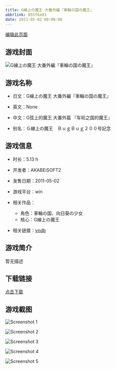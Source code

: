 ```yaml
---
title: G線上の魔王 大番外編『車輪の国の魔王』
abbrlink: 655f6a93
date: 2011-05-02 00:00:00
---
```

[编辑此页面](https://github.com/ACG-3/ADV3-source/blob/main/source/_posts/games/G%E7%B7%9A%E4%B8%8A%E3%81%AE%E9%AD%94%E7%8E%8B%20%E5%A4%A7%E7%95%AA%E5%A4%96%E7%B7%A8%E3%80%8E%E8%BB%8A%E8%BC%AA%E3%81%AE%E5%9B%BD%E3%81%AE%E9%AD%94%E7%8E%8B%E3%80%8F.md)

## 游戏封面

![G線上の魔王 大番外編『車輪の国の魔王』](https://pan.timero.xyz/d/onedrive/img_lib_001/G%E7%B7%9A%E4%B8%8A%E3%81%AE%E9%AD%94%E7%8E%8B%20%E5%A4%A7%E7%95%AA%E5%A4%96%E7%B7%A8%E3%80%8E%E8%BB%8A%E8%BC%AA%E3%81%AE%E5%9B%BD%E3%81%AE%E9%AD%94%E7%8E%8B%E3%80%8F_cover.avif)


## 游戏名称

- 日文：G線上の魔王 大番外編『車輪の国の魔王』
- 英文：None
- 中文：G弦上的魔王 大番外篇 『车轮之国的魔王』

- 别名：Ｇ線上の魔王　ＢｕｇＢｕｇ２００号記念


## 游戏信息

- 时长：5.13 h
- 开发者：AKABEiSOFT2
- 发售日期：2011-05-02
- 游戏平台：win
- 相关作品：
   - 角色：車輪の国、向日葵の少女
   - 核心：G線上の魔王

- 相关链接：[vndb](https://vndb.org/v20273)


## 游戏简介

暂无描述


## 下载链接

[点击下载](https://pan.timero.xyz/onedrive/adv_lib_001/G%E7%B7%9A%E4%B8%8A%E3%81%AE%E9%AD%94%E7%8E%8B%20%E5%A4%A7%E7%95%AA%E5%A4%96%E7%B7%A8%E3%80%8E%E8%BB%8A%E8%BC%AA%E3%81%AE%E5%9B%BD%E3%81%AE%E9%AD%94%E7%8E%8B%E3%80%8F)


## 游戏截图


![Screenshot 1](https://pan.timero.xyz/d/onedrive/img_lib_001/G%E7%B7%9A%E4%B8%8A%E3%81%AE%E9%AD%94%E7%8E%8B%20%E5%A4%A7%E7%95%AA%E5%A4%96%E7%B7%A8%E3%80%8E%E8%BB%8A%E8%BC%AA%E3%81%AE%E5%9B%BD%E3%81%AE%E9%AD%94%E7%8E%8B%E3%80%8F_Screenshot_1.avif)

![Screenshot 2](https://pan.timero.xyz/d/onedrive/img_lib_001/G%E7%B7%9A%E4%B8%8A%E3%81%AE%E9%AD%94%E7%8E%8B%20%E5%A4%A7%E7%95%AA%E5%A4%96%E7%B7%A8%E3%80%8E%E8%BB%8A%E8%BC%AA%E3%81%AE%E5%9B%BD%E3%81%AE%E9%AD%94%E7%8E%8B%E3%80%8F_Screenshot_2.avif)

![Screenshot 3](https://pan.timero.xyz/d/onedrive/img_lib_001/G%E7%B7%9A%E4%B8%8A%E3%81%AE%E9%AD%94%E7%8E%8B%20%E5%A4%A7%E7%95%AA%E5%A4%96%E7%B7%A8%E3%80%8E%E8%BB%8A%E8%BC%AA%E3%81%AE%E5%9B%BD%E3%81%AE%E9%AD%94%E7%8E%8B%E3%80%8F_Screenshot_3.avif)

![Screenshot 4](https://pan.timero.xyz/d/onedrive/img_lib_001/G%E7%B7%9A%E4%B8%8A%E3%81%AE%E9%AD%94%E7%8E%8B%20%E5%A4%A7%E7%95%AA%E5%A4%96%E7%B7%A8%E3%80%8E%E8%BB%8A%E8%BC%AA%E3%81%AE%E5%9B%BD%E3%81%AE%E9%AD%94%E7%8E%8B%E3%80%8F_Screenshot_4.avif)

![Screenshot 5](https://pan.timero.xyz/d/onedrive/img_lib_001/G%E7%B7%9A%E4%B8%8A%E3%81%AE%E9%AD%94%E7%8E%8B%20%E5%A4%A7%E7%95%AA%E5%A4%96%E7%B7%A8%E3%80%8E%E8%BB%8A%E8%BC%AA%E3%81%AE%E5%9B%BD%E3%81%AE%E9%AD%94%E7%8E%8B%E3%80%8F_Screenshot_5.avif)

